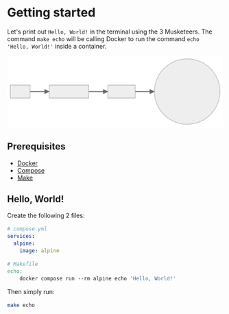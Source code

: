 # Getting started

<!-- Copy of README.md#getting-started -->

Let's print out `Hello, World!` in the terminal using the 3 Musketeers. The command `make echo` will be calling Docker to run the command `echo 'Hello, World!'` inside a container.

![getting-started](./assets/getting-started.mmd.svg)

## Prerequisites

- [Docker][linkDocker]
- [Compose][linkCompose]
- [Make](https://www.gnu.org/software/make/)

## Hello, World!

Create the following 2 files:

```yaml
# compose.yml
services:
  alpine:
    image: alpine
```

```makefile
# Makefile
echo:
	docker compose run --rm alpine echo 'Hello, World!'
```

Then simply run:

```bash
make echo
```

[linkDocker]: https://docs.docker.com/engine/installation/
[linkCompose]: https://docs.docker.com/compose/install/
